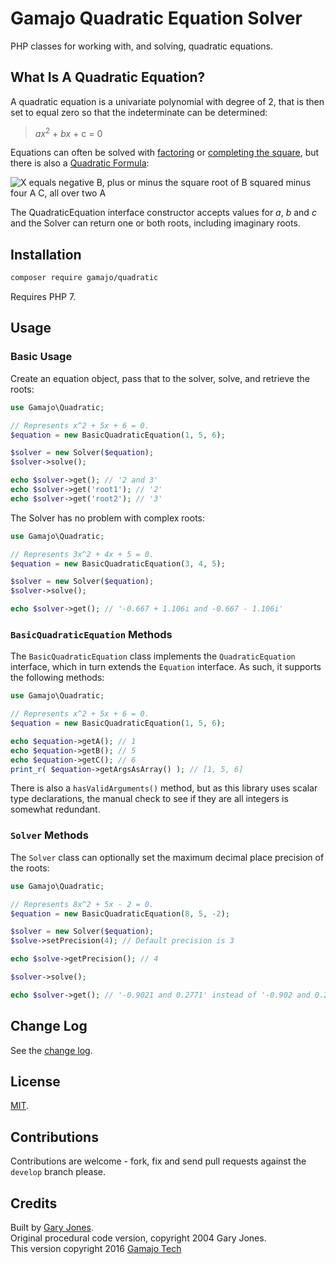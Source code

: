 # Gamajo Quadratic Equation Solver

PHP classes for working with, and solving, quadratic equations.

## What Is A Quadratic Equation?

A quadratic equation is a univariate polynomial with degree of 2, that is then set to equal zero so that the indeterminate can be determined:

> <i>ax</i><sup>2</sup> + <i>bx</i> + c = 0

Equations can often be solved with [factoring](https://en.wikipedia.org/wiki/Factorization) or [completing the square](https://en.wikipedia.org/wiki/Completing_the_square), but there is also a [Quadratic Formula](https://en.wikipedia.org/wiki/Quadratic_formula):

![X equals negative B, plus or minus the square root of B squared minus four A C, all over two A](https://upload.wikimedia.org/wikipedia/commons/thumb/c/c4/Quadratic_formula.svg/640px-Quadratic_formula.svg.png?1444430043902 "Quadratic Formula")

The QuadraticEquation interface constructor accepts values for _a_, _b_ and _c_ and the Solver can return one or both roots, including imaginary roots.


## Installation

```sh
composer require gamajo/quadratic
```

Requires PHP 7.

## Usage

### Basic Usage

Create an equation object, pass that to the solver, solve, and retrieve the roots:

```php
use Gamajo\Quadratic;

// Represents x^2 + 5x + 6 = 0.
$equation = new BasicQuadraticEquation(1, 5, 6);

$solver = new Solver($equation);
$solver->solve();

echo $solver->get(); // '2 and 3'
echo $solver->get('root1'); // '2'
echo $solver->get('root2'); // '3'
```

The Solver has no problem with complex roots:

```php
use Gamajo\Quadratic;

// Represents 3x^2 + 4x + 5 = 0.
$equation = new BasicQuadraticEquation(3, 4, 5);

$solver = new Solver($equation);
$solver->solve();

echo $solver->get(); // '-0.667 + 1.106i and -0.667 - 1.106i'
```

### `BasicQuadraticEquation` Methods

The `BasicQuadraticEquation` class implements the `QuadraticEquation` interface, which in turn extends the `Equation` interface. As such, it supports the following methods:

```php
use Gamajo\Quadratic;

// Represents x^2 + 5x + 6 = 0.
$equation = new BasicQuadraticEquation(1, 5, 6);

echo $equation->getA(); // 1
echo $equation->getB(); // 5
echo $equation->getC(); // 6
print_r( $equation->getArgsAsArray() ); // [1, 5, 6]
```

There is also a `hasValidArguments()` method, but as this library uses scalar type declarations, the manual check to see if they are all integers is somewhat redundant.

### `Solver` Methods

The `Solver` class can optionally set the maximum decimal place precision of the roots:
  
```php
use Gamajo\Quadratic;

// Represents 8x^2 + 5x - 2 = 0.
$equation = new BasicQuadraticEquation(8, 5, -2);

$solver = new Solver($equation);
$solve->setPrecision(4); // Default precision is 3

echo $solve->getPrecision(); // 4

$solver->solve();

echo $solver->get(); // '-0.9021 and 0.2771' instead of '-0.902 and 0.277'
```

## Change Log

See the [change log](CHANGELOG.md).

## License

[MIT](LICENSE).

## Contributions

Contributions are welcome - fork, fix and send pull requests against the `develop` branch please.

## Credits

Built by [Gary Jones](https://twitter.com/GaryJ).  
Original procedural code version, copyright 2004 Gary Jones.    
This version copyright 2016 [Gamajo Tech](https://gamajo.com)

